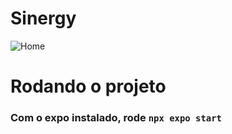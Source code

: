 # Sinergy
![Home](https://github.com/DiegoCiara/Sinergy_Mobile/assets/114518504/cb7afd87-b490-495a-8dc4-394e1a202d7d)

# Rodando o projeto
### Com o expo instalado, rode `npx expo start`
